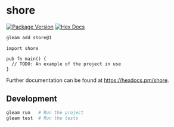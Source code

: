 # shore

[![Package Version](https://img.shields.io/hexpm/v/shore)](https://hex.pm/packages/shore)
[![Hex Docs](https://img.shields.io/badge/hex-docs-ffaff3)](https://hexdocs.pm/shore/)

```sh
gleam add shore@1
```
```gleam
import shore

pub fn main() {
  // TODO: An example of the project in use
}
```

Further documentation can be found at <https://hexdocs.pm/shore>.

## Development

```sh
gleam run   # Run the project
gleam test  # Run the tests
```
